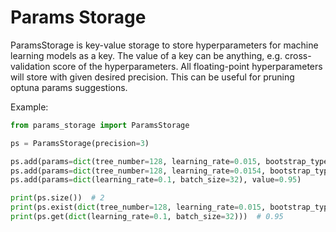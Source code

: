 # Params Storage

ParamsStorage is key-value storage to store hyperparameters for machine learning models as a key. The value of a key
can be anything, e.g. cross-validation score of the hyperparameters. All floating-point hyperparameters will store
with given desired precision. This can be useful for pruning optuna params suggestions.

Example:

```python
from params_storage import ParamsStorage

ps = ParamsStorage(precision=3)

ps.add(params=dict(tree_number=128, learning_rate=0.015, bootstrap_type="Bayesian"))
ps.add(params=dict(tree_number=128, learning_rate=0.0154, bootstrap_type="Bayesian"))
ps.add(params=dict(learning_rate=0.1, batch_size=32), value=0.95)

print(ps.size())  # 2
print(ps.exist(dict(tree_number=128, learning_rate=0.015, bootstrap_type="Bayesian")))  # True
print(ps.get(dict(learning_rate=0.1, batch_size=32)))  # 0.95
```